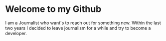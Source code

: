 # Welcome to my Github

I am a Journalist who want's to reach out for something new. Within the last two years I decided to leave journalism for a while and try to become a developer. 
